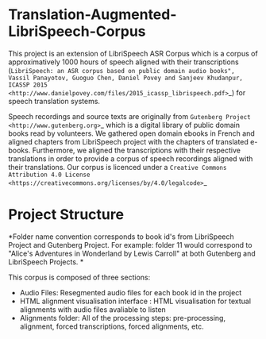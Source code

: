 

Translation-Augmented-LibriSpeech-Corpus
========================================

This project is an extension of LibriSpeech ASR Corpus which is a corpus of approximatively 1000 hours of speech aligned with their transcriptions (`LibriSpeech: an ASR corpus based on public domain audio books", Vassil Panayotov, Guoguo Chen, Daniel Povey and Sanjeev Khudanpur, ICASSP 2015
<http://www.danielpovey.com/files/2015_icassp_librispeech.pdf>`_) for speech translation systems. 

Speech recordings and source texts are originally from `Gutenberg Project
<http://www.gutenberg.org>`_ which is a digital library of public domain books read by volunteers. We gathered open domain ebooks in French and aligned chapters from LibriSpeech project with the chapters of translated e-books. Furthermore, we aligned the transcriptions with their respective translations in order to provide a corpus of speech recordings aligned with their translations. Our corpus is licenced under a `Creative Commons Attribution 4.0 License
<https://creativecommons.org/licenses/by/4.0/legalcode>`_ 


Project Structure
=================
*Folder name convention corresponds to book id's from LibriSpeech Project and Gutenberg Project. For example: folder 11 would correspond
to "Alice's Adventures in Wonderland by Lewis Carroll" at both Gutenberg and LibriSpeech Projects. *

This corpus is composed of three sections:
- Audio Files: Resegmented audio files for each book id in the project
- HTML alignment visualisation interface : HTML visualisation for textual alignments with audio files avaliable to listen
- Alignments folder: All of the processing steps: pre-processing, alignment, forced transcriptions, forced alignments, etc.





